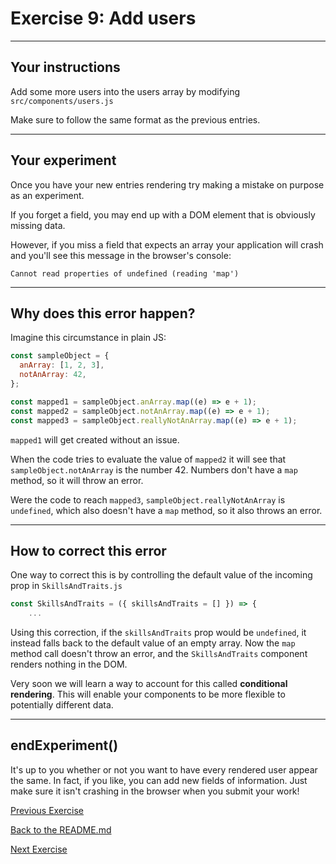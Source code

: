 # Exercise 9: Add users

---

## Your instructions

Add some more users into the users array by modifying `src/components/users.js`

Make sure to follow the same format as the previous entries.

---

## Your experiment

Once you have your new entries rendering try making a mistake on purpose as an experiment.

If you forget a field, you may end up with a DOM element that is obviously missing data.

However, if you miss a field that expects an array your application will crash and you'll see this message in the browser's console:

`Cannot read properties of undefined (reading 'map')`

---

## Why does this error happen?

Imagine this circumstance in plain JS:

```js
const sampleObject = {
  anArray: [1, 2, 3],
  notAnArray: 42,
};

const mapped1 = sampleObject.anArray.map((e) => e + 1);
const mapped2 = sampleObject.notAnArray.map((e) => e + 1);
const mapped3 = sampleObject.reallyNotAnArray.map((e) => e + 1);
```

`mapped1` will get created without an issue.

When the code tries to evaluate the value of `mapped2` it will see that `sampleObject.notAnArray` is the number 42. Numbers don't have a `map` method, so it will throw an error.

Were the code to reach `mapped3`, `sampleObject.reallyNotAnArray` is `undefined`, which also doesn't have a `map` method, so it also throws an error.

---

## How to correct this error

One way to correct this is by controlling the default value of the incoming prop in `SkillsAndTraits.js`

```jsx
const SkillsAndTraits = ({ skillsAndTraits = [] }) => {
	...
```

Using this correction, if the `skillsAndTraits` prop would be `undefined`, it instead falls back to the default value of an empty array. Now the `map` method call doesn't throw an error, and the `SkillsAndTraits` component renders nothing in the DOM.

Very soon we will learn a way to account for this called **conditional rendering**. This will enable your components to be more flexible to potentially different data.

---

## endExperiment()

It's up to you whether or not you want to have every rendered user appear the same. In fact, if you like, you can add new fields of information. Just make sure it isn't crashing in the browser when you submit your work!

[Previous Exercise](./exercise-8.md)

[Back to the README.md](../README.md)

[Next Exercise](./exercise-10.md)
